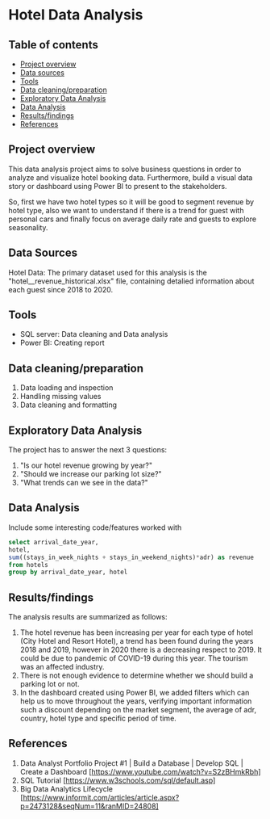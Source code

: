 # Hotel Data Analysis
## Table of contents
- [Project overview](#project-overview)
- [Data sources](#data-sources)
- [Tools](#tools)
- [Data cleaning/preparation](#data-cleaning/preparation)
- [Exploratory Data Analysis](#exploratory-data-analysis)
- [Data Analysis](#data-analysis)
- [Results/findings](#results/findings)
- [References](#references)


## Project overview

This data analysis project aims to solve business questions in order to analyze and visualize hotel booking data. Furthermore, build a visual data story or dashboard using Power BI to present to the stakeholders.

So, first we have two hotel types so it will be good to segment revenue by hotel type, also we want to understand if there is a trend for guest with personal cars and finally focus on average daily rate and guests to explore seasonality.

## Data Sources
Hotel Data: The primary dataset used for this analysis is the "hotel__revenue_historical.xlsx" file, containing detalied information about each guest since 2018 to 2020.

## Tools
- SQL server: Data cleaning and Data analysis
- Power BI: Creating report

## Data cleaning/preparation
1. Data loading and inspection
2. Handling missing values
3. Data cleaning and formatting

## Exploratory Data Analysis

The project has to answer the next 3 questions:
1. "Is our hotel revenue growing by year?" 
2. "Should we increase our parking lot size?"
3. "What trends can we see in the data?"

## Data Analysis
Include some interesting code/features worked with
``` sql
select arrival_date_year,
hotel,
sum((stays_in_week_nights + stays_in_weekend_nights)*adr) as revenue
from hotels
group by arrival_date_year, hotel
```
## Results/findings
The analysis results are summarized as follows:
1. The hotel revenue has been increasing per year for each type of hotel (City Hotel and Resort Hotel), a trend has been found during the years 2018 and 2019, however in 2020 there is a decreasing respect to 2019. It could be due to pandemic of COVID-19 during this year. The tourism was an affected industry.
2. There is not enough evidence to determine whether we should build a parking lot or not.
3. In the dashboard created using Power BI, we added filters which can help us to move throughout the years, verifying important information such a discount depending on the market segment, the average of adr, country, hotel type and specific period of time.

## References
1. Data Analyst Portfolio Project #1 | Build a Database | Develop SQL | Create a Dashboard [https://www.youtube.com/watch?v=S2zBHmkRbh]
2. SQL Tutorial [https://www.w3schools.com/sql/default.asp]
3. Big Data Analytics Lifecycle [https://www.informit.com/articles/article.aspx?p=2473128&seqNum=11&ranMID=24808]

